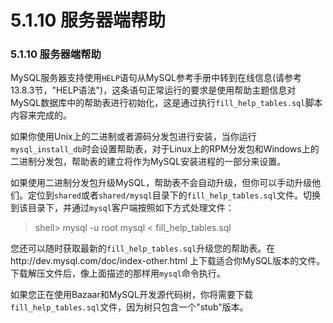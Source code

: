 # 5.1.10 服务器端帮助

### 5.1.10 服务器端帮助

MySQL服务器支持使用`HELP`语句从MySQL参考手册中转到在线信息(请参考13.8.3节，"HELP语法")，这条语句正常运行的要求是使用帮助主题信息对MySQL数据库中的帮助表进行初始化，这是通过执行`fill_help_tables.sql`脚本内容来完成的。

如果你使用Unix上的二进制或者源码分发包进行安装，当你运行`mysql_install_db`时会设置帮助表，对于Linux上的RPM分发包和Windows上的二进制分发包，帮助表的建立将作为MySQL安装进程的一部分来设置。

如果使用二进制分发包升级MySQL，帮助表不会自动升级，但你可以手动升级他们。定位到`shared`或者`shared/mysql`目录下的`fill_help_tables.sql`文件。切换到该目录下，并通过`mysql`客户端按照如下方式处理文件：

> shell> mysql -u root mysql < fill_help_tables.sql

您还可以随时获取最新的`fill_help_tables.sql`升级您的帮助表。在http://dev.mysql.com/doc/index-other.html 上下载适合你MySQL版本的文件。下载解压文件后，像上面描述的那样用`mysql`命令执行。

如果您正在使用Bazaar和MySQL开发源代码树，你将需要下载`fill_help_tables.sql`文件，因为树只包含一个"stub"版本。
